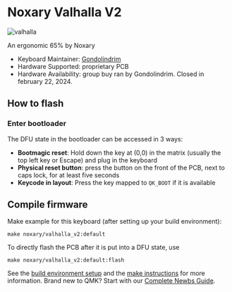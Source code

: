 # Noxary Valhalla V2

![valhalla](https://imgur.com/281HMjnh.jpg)

An ergonomic 65% by Noxary

* Keyboard Maintainer: [Gondolindrim](https://github.com/Gondolindrim)
* Hardware Supported: proprietary PCB
* Hardware Availability: group buy ran by Gondolindrim. Closed in february 22, 2024.


## How to flash

### Enter bootloader

The DFU state in the bootloader can be accessed in 3 ways:

* **Bootmagic reset**: Hold down the key at (0,0) in the matrix (usually the top left key or Escape) and plug in the keyboard
* **Physical reset button**: press the button on the front of the PCB, next to caps lock, for at least five seconds
* **Keycode in layout**: Press the key mapped to `QK_BOOT` if it is available

## Compile firmware

Make example for this keyboard (after setting up your build environment):

    make noxary/valhalla_v2:default

To directly flash the PCB after it is put into a DFU state, use

    make noxary/valhalla_v2:default:flash

See the [build environment setup](https://docs.qmk.fm/#/getting_started_build_tools) and the [make instructions](https://docs.qmk.fm/#/getting_started_make_guide) for more information. Brand new to QMK? Start with our [Complete Newbs Guide](https://docs.qmk.fm/#/newbs).
